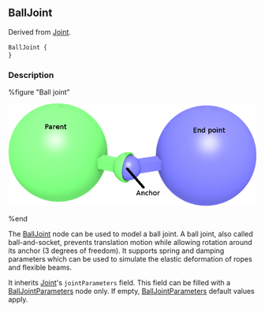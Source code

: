 ## BallJoint

Derived from [Joint](joint.md).

```
BallJoint {
}
```

### Description

%figure "Ball joint"

![ballJoint.png](images/ballJoint.png)

%end

The [BallJoint](#balljoint) node can be used to model a ball joint.
A ball joint, also called ball-and-socket, prevents translation motion while allowing rotation around its anchor (3 degrees of freedom).
It supports spring and damping parameters which can be used to simulate the elastic deformation of ropes and flexible beams.

It inherits [Joint](joint.md)'s `jointParameters` field.
This field can be filled with a [BallJointParameters](balljointparameters.md) node only.
If empty, [BallJointParameters](balljointparameters.md) default values apply.
